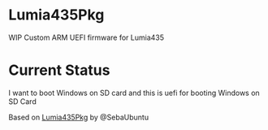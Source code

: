 # Lumia435Pkg
WIP Custom ARM UEFI firmware for Lumia435

# Current Status
I want to boot Windows on SD card and this is uefi for booting Windows on SD Card

Based on [Lumia435Pkg](https://github.com/SebaUbuntu/Lumia435Pkg) by @SebaUbuntu

